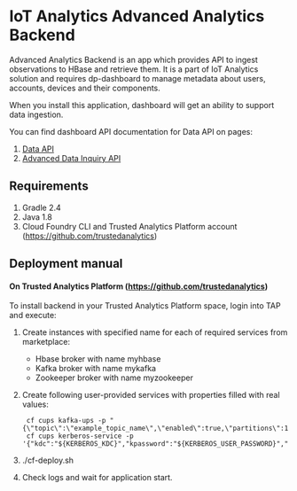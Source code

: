 # IoT Analytics Advanced Analytics Backend

Advanced Analytics Backend is an app which provides API to ingest observations to HBase and retrieve them.
It is a part of IoT Analytics solution and requires dp-dashboard to manage metadata about users, accounts, devices and their components.

When you install this application, dashboard will get an ability to support data ingestion.

You can find dashboard API documentation for Data API on pages:

1. [Data API](https://github.com/enableiot/iotkit-api/wiki/Data-API)
1. [Advanced Data Inquiry API](https://github.com/enableiot/iotkit-api/wiki/Advanced-Data-Inquiry)

## Requirements 

1. Gradle 2.4
2. Java 1.8
3. Cloud Foundry CLI and Trusted Analytics Platform account (https://github.com/trustedanalytics)


## Deployment manual

#### On Trusted Analytics Platform (https://github.com/trustedanalytics)

To install backend in your Trusted Analytics Platform space, login into TAP and execute:

1. Create instances with specified name for each of required services from marketplace:

    * Hbase broker with name myhbase
    * Kafka broker with name mykafka
    * Zookeeper broker with name myzookeeper
    
1. Create following user-provided services with properties filled with real values:

        cf cups kafka-ups -p "{\"topic\":\"example_topic_name\",\"enabled\":true,\"partitions\":1,\"replication\":1,\"timeout_ms\":10000}"
        cf cups kerberos-service -p '{"kdc":"${KERBEROS_KDC}","kpassword":"${KERBEROS_USER_PASSWORD}","krealm":"${KERBEROS_REALM}","kuser":"${KERBEROS_USER_NAME}"}'
        
1. ./cf-deploy.sh
1. Check logs and wait for application start.
